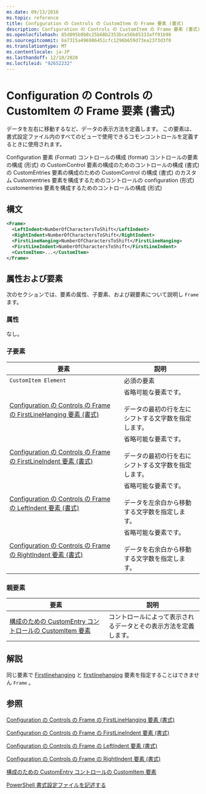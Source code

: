 ```yaml
---
ms.date: 09/13/2016
ms.topic: reference
title: Configuration の Controls の CustomItem の Frame 要素 (書式)
description: Configuration の Controls の CustomItem の Frame 要素 (書式)
ms.openlocfilehash: 85d095b9b0c25b68b2353bce56b85333aff91b98
ms.sourcegitcommit: ba7315a496986451cfc1296b659d73ea2373d3f0
ms.translationtype: MT
ms.contentlocale: ja-JP
ms.lasthandoff: 12/10/2020
ms.locfileid: "92652232"
---
```

# <a name="frame-element-for-customitem-for-controls-for-configuration-format"></a>Configuration の Controls の CustomItem の Frame 要素 (書式)

データを左右に移動するなど、データの表示方法を定義します。 この要素は、書式設定ファイル内のすべてのビューで使用できるコモンコントロールを定義するときに使用されます。

Configuration 要素 (Format) コントロールの構成 (format) コントロールの要素の構成 (形式) の CustomControl 要素の構成のためのコントロールの構成 (書式) の CustomEntries 要素の構成のための CustomControl の構成 (書式) のカスタム Customentries 要素を構成するためのコントロールの configuration (形式) customentries 要素を構成するためのコントロールの構成 (形式)

## <a name="syntax"></a>構文

```xml
<Frame>
  <LeftIndent>NumberOfCharactersToShift</LeftIndent>
  <RightIndent>NumberOfCharactersToShift</RightIndent>
  <FirstLineHanging>NumberOfCharactersToShift</FirstLineHanging>
  <FirstLineIndent>NumberOfCharactersToShift</FirstLineIndent>
  <CustomItem>...</CustomItem>
</Frame>
```

## <a name="attributes-and-elements"></a>属性および要素

次のセクションでは、要素の属性、子要素、および親要素について説明し `Frame` ます。

### <a name="attributes"></a>属性

なし。

### <a name="child-elements"></a>子要素

|要素|説明|
|-------------|-----------------|
|`CustomItem Element`|必須の要素|
|[Configuration の Controls の Frame の FirstLineHanging 要素 (書式)](./firstlinehanging-element-for-frame-for-controls-for-configuration-format.md)|省略可能な要素です。<br /><br /> データの最初の行を左にシフトする文字数を指定します。|
|[Configuration の Controls の Frame の FirstLineIndent 要素 (書式)](./firstlineindent-element-for-frame-for-controls-for-configuration-format.md)|省略可能な要素です。<br /><br /> データの最初の行を右にシフトする文字数を指定します。|
|[Configuration の Controls の Frame の LeftIndent 要素 (書式)](./leftindent-element-for-frame-for-controls-for-configuration-format.md)|省略可能な要素です。<br /><br /> データを左余白から移動する文字数を指定します。|
|[Configuration の Controls の Frame の RightIndent 要素 (書式)](./rightindent-element-for-frame-for-controls-for-configuration-format.md)|省略可能な要素です。<br /><br /> データを右余白から移動する文字数を指定します。|

### <a name="parent-elements"></a>親要素

|要素|説明|
|-------------|-----------------|
|[構成のための CustomEntry コントロールの CustomItem 要素](./customitem-element-for-customentry-for-controls-for-configuration-format.md)|コントロールによって表示されるデータとその表示方法を定義します。|

## <a name="remarks"></a>解説

同じ要素で [Firstlinehanging](./firstlinehanging-element-for-frame-for-controls-for-configuration-format.md) と [firstlinehanging](./firstlineindent-element-for-frame-for-controls-for-configuration-format.md) 要素を指定することはできません `Frame` 。

## <a name="see-also"></a>参照

[Configuration の Controls の Frame の FirstLineHanging 要素 (書式)](./firstlinehanging-element-for-frame-for-controls-for-configuration-format.md)

[Configuration の Controls の Frame の FirstLineIndent 要素 (書式)](./firstlineindent-element-for-frame-for-controls-for-configuration-format.md)

[Configuration の Controls の Frame の LeftIndent 要素 (書式)](./leftindent-element-for-frame-for-controls-for-configuration-format.md)

[Configuration の Controls の Frame の RightIndent 要素 (書式)](./rightindent-element-for-frame-for-controls-for-configuration-format.md)

[構成のための CustomEntry コントロールの CustomItem 要素](./customitem-element-for-customentry-for-controls-for-configuration-format.md)

[PowerShell 書式設定ファイルを記述する](./writing-a-powershell-formatting-file.md)
